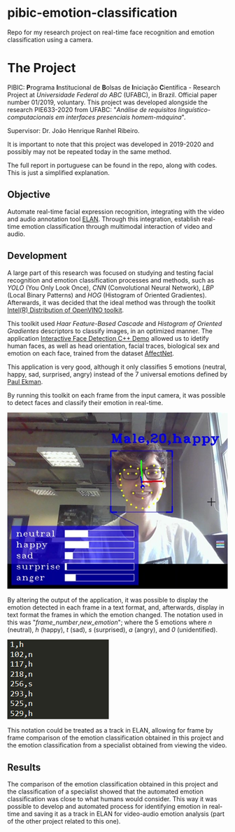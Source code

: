 # pibic-emotion-classification

Repo for my research project on real-time face recognition and emotion classification using a camera.

# The Project

PIBIC: **P**rograma **I**nstitucional de **B**olsas de **I**niciação **C**ientífica - Research Project at *Universidade Federal do ABC* (UFABC), in Brazil. Official paper number 01/2019, voluntary. This project was developed alongside the research PIE633-2020 from UFABC: "*Análise de requisitos linguístico-computacionais em interfaces presenciais homem-máquina*".

Supervisor: Dr. João Henrique Ranhel Ribeiro.

It is important to note that this project was developed in 2019-2020 and possibly may not be repeated today in the same method.

The full report in portuguese can be found in the repo, along with codes. This is just a simplified explanation.

## Objective

Automate real-time facial expression recognition, integrating with the video and audio annotation tool <a href="https://archive.mpi.nl/tla/elan" title="https://archive.mpi.nl/tla/elan">ELAN</a>. Through this integration, establish real-time emotion classification through multimodal interaction of video and audio.

## Development

A large part of this research was focused on studying and testing facial recognition and emotion classification processes and methods, such as *YOLO* (You Only Look Once), *CNN* (Convolutional Neural Network), *LBP* (Local Binary Patterns) and *HOG* (Histogram of Oriented Gradientes). Afterwards, it was decided that the ideal method was through the toolkit <a href="https://www.intel.com/content/www/us/en/developer/tools/openvino-toolkit/overview.html" title="https://www.intel.com/content/www/us/en/developer/tools/openvino-toolkit/overview.html">Intel(R) Distribution of OpenVINO toolkit</a>.

This toolkit used *Haar Feature-Based Cascade* and *Histogram of Oriented Gradientes* descriptors to classify images, in an optimized manner. The application <a href="https://docs.openvino.ai/latest/omz_demos_interactive_face_detection_demo_cpp.html" title="https://docs.openvino.ai/latest/omz_demos_interactive_face_detection_demo_cpp.html">Interactive Face Detection C++ Demo</a> allowed us to idetify human faces, as well as head orientation, facial traces, biological sex and emotion on each face, trained from the dataset <a href="http://mohammadmahoor.com/affectnet/" title="http://mohammadmahoor.com/affectnet/">AffectNet</a>.

This application is very good, although it only classifies 5 emotions (neutral, happy, sad, surprised, angry) instead of the 7 universal emotions defined by <a href="https://www.paulekman.com/universal-emotions/" title="https://www.paulekman.com/universal-emotions/">Paul Ekman</a>.

By running this toolkit on each frame from the input camera, it was possible to detect faces and classify their emotion in real-time.

![Example of the output of the application, with identified information from a human face](/images/openvino-detect.png "OpenVINO detecting my information in real-time")

By altering the output of the application, it was possible to display the emotion detected in each frame in a text format, and, afterwards, display in text format the frames in which the emotion changed. The notation used in this was "*frame_number*,*new_emotion*"; where the 5 emotions where *n* (neutral), *h* (happy), *t* (sad), *s* (surprised), *a* (angry), and *0* (unidentified).

![Example of the text output showing each frame where the emotion changed](/images/txt-emotions.png "Text output with frames in which emotion changed")

This notation could be treated as a track in ELAN, allowing for frame by frame comparison of the emotion classification obtained in this project and the emotion classification from a specialist obtained from viewing the video.

## Results

The comparison of the emotion classification obtained in this project and the classification of a specialist showed that the automated emotion classification was close to what humans would consider. This way it was possible to develop and automated process for identifying emotion in real-time and saving it as a track in ELAN for video-audio emotion analysis (part of the other project related to this one).

